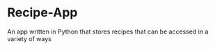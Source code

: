 # Recipe-App
An app written in Python that stores recipes that can be accessed in a variety of ways

